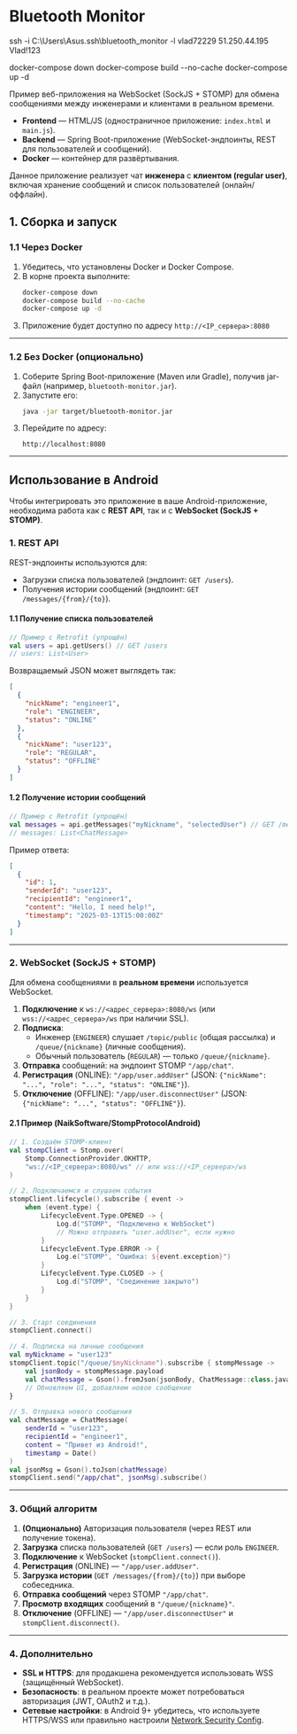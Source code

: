 # Bluetooth Monitor

ssh -i C:\Users\Asus\.ssh\bluetooth_monitor -l vlad72229 51.250.44.195
Vlad!123


docker-compose down
docker-compose build --no-cache
docker-compose up -d



Пример веб-приложения на WebSocket (SockJS + STOMP) для обмена сообщениями между инженерами и клиентами в реальном времени.

- **Frontend** — HTML/JS (одностраничное приложение: `index.html` и `main.js`).
- **Backend** — Spring Boot-приложение (WebSocket-эндпоинты, REST для пользователей и сообщений).
- **Docker** — контейнер для развёртывания.

Данное приложение реализует чат **инженера** с **клиентом (regular user)**, включая хранение сообщений и список пользователей (онлайн/оффлайн).

## 1. Сборка и запуск

### 1.1 Через Docker

1. Убедитесь, что установлены Docker и Docker Compose.
2. В корне проекта выполните:
   ```bash
   docker-compose down
   docker-compose build --no-cache
   docker-compose up -d
   ```
3. Приложение будет доступно по адресу `http://<IP_сервера>:8080`

---

### 1.2 Без Docker (опционально)

1. Соберите Spring Boot-приложение (Maven или Gradle), получив jar-файл (например, `bluetooth-monitor.jar`).
2. Запустите его:
   ```bash
   java -jar target/bluetooth-monitor.jar
   ```
3. Перейдите по адресу:
   ```
   http://localhost:8080
   ```

---

## Использование в Android

Чтобы интегрировать это приложение в ваше Android-приложение, необходима работа как с **REST API**, так и с **WebSocket (SockJS + STOMP)**.

### 1. REST API

REST-эндпоинты используются для:
- Загрузки списка пользователей (эндпоинт: `GET /users`).
- Получения истории сообщений (эндпоинт: `GET /messages/{from}/{to}`).

#### 1.1 Получение списка пользователей

```kotlin
// Пример с Retrofit (упрощён)
val users = api.getUsers() // GET /users
// users: List<User>
```

Возвращаемый JSON может выглядеть так:
```json
[
  {
    "nickName": "engineer1",
    "role": "ENGINEER",
    "status": "ONLINE"
  },
  {
    "nickName": "user123",
    "role": "REGULAR",
    "status": "OFFLINE"
  }
]
```

#### 1.2 Получение истории сообщений

```kotlin
// Пример с Retrofit (упрощён)
val messages = api.getMessages("myNickname", "selectedUser") // GET /messages/{from}/{to}
// messages: List<ChatMessage>
```

Пример ответа:
```json
[
  {
    "id": 1,
    "senderId": "user123",
    "recipientId": "engineer1",
    "content": "Hello, I need help!",
    "timestamp": "2025-03-13T15:00:00Z"
  }
]
```

---

### 2. WebSocket (SockJS + STOMP)

Для обмена сообщениями в **реальном времени** используется WebSocket.

1. **Подключение** к `ws://<адрес_сервера>:8080/ws` (или `wss://<адрес_сервера>/ws` при наличии SSL).
2. **Подписка**:
   - Инженер (`ENGINEER`) слушает `/topic/public` (общая рассылка) и `/queue/{nickname}` (личные сообщения).
   - Обычный пользователь (`REGULAR`) — только `/queue/{nickname}`.
3. **Отправка** сообщений: на эндпоинт STOMP `"/app/chat"`.
4. **Регистрация** (ONLINE): `"/app/user.addUser"` (JSON: `{"nickName": "...", "role": "...", "status": "ONLINE"}`).
5. **Отключение** (OFFLINE): `"/app/user.disconnectUser"` (JSON: `{"nickName": "...", "status": "OFFLINE"}`).

#### 2.1 Пример (NaikSoftware/StompProtocolAndroid)

```kotlin
// 1. Создаём STOMP-клиент
val stompClient = Stomp.over(
    Stomp.ConnectionProvider.OKHTTP,
    "ws://<IP_сервера>:8080/ws" // или wss://<IP_сервера>/ws
)

// 2. Подключаемся и слушаем события
stompClient.lifecycle().subscribe { event ->
    when (event.type) {
        LifecycleEvent.Type.OPENED -> {
            Log.d("STOMP", "Подключено к WebSocket")
            // Можно отправить "user.addUser", если нужно
        }
        LifecycleEvent.Type.ERROR -> {
            Log.e("STOMP", "Ошибка: ${event.exception}")
        }
        LifecycleEvent.Type.CLOSED -> {
            Log.d("STOMP", "Соединение закрыто")
        }
    }
}

// 3. Старт соединения
stompClient.connect()

// 4. Подписка на личные сообщения
val myNickname = "user123"
stompClient.topic("/queue/$myNickname").subscribe { stompMessage ->
    val jsonBody = stompMessage.payload
    val chatMessage = Gson().fromJson(jsonBody, ChatMessage::class.java)
    // Обновляем UI, добавляем новое сообщение
}

// 5. Отправка нового сообщения
val chatMessage = ChatMessage(
    senderId = "user123",
    recipientId = "engineer1",
    content = "Привет из Android!",
    timestamp = Date()
)
val jsonMsg = Gson().toJson(chatMessage)
stompClient.send("/app/chat", jsonMsg).subscribe()
```

---

### 3. Общий алгоритм

1. **(Опционально)** Авторизация пользователя (через REST или получение токена).
2. **Загрузка** списка пользователей (`GET /users`) — если роль `ENGINEER`.
3. **Подключение** к WebSocket (`stompClient.connect()`).
4. **Регистрация** (ONLINE) — `"/app/user.addUser"`.
5. **Загрузка истории** (`GET /messages/{from}/{to}`) при выборе собеседника.
6. **Отправка сообщений** через STOMP `"/app/chat"`.
7. **Просмотр входящих** сообщений в `"/queue/{nickname}"`.
8. **Отключение** (OFFLINE) — `"/app/user.disconnectUser"` и `stompClient.disconnect()`.

---

### 4. Дополнительно

- **SSL и HTTPS**: для продакшена рекомендуется использовать WSS (защищённый WebSocket).
- **Безопасность**: в реальном проекте может потребоваться авторизация (JWT, OAuth2 и т.д.).
- **Сетевые настройки**: в Android 9+ убедитесь, что используете HTTPS/WSS или правильно настроили [Network Security Config](https://developer.android.com/training/articles/security-config).
```

